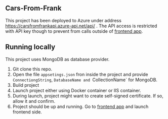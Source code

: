 ## Cars-From-Frank

This project has been deployed to Azure under address https://carsfromfrankapi.azure-api.net/api/ .
The API access is restricted with API key though to prevent from calls outside of [frontend app](https://github.com/Raven351/Cars-From-Frank-Frontend).

## Running locally
This project uses MongoDB as database provider.

1. Git clone this repo.
2. Open the file `appsetings.json` fron inside the project and provide `ConnectiongString`, `DatabaseName and `CollectionName` for MongoDB.
3. Build project
4. Launch project either using Docker container or IIS container.
5. During launch, project might want to create self-signed certificate. If so, allow it and confirm.
6. Project should be up and running. Go to [frontend app](https://github.com/Raven351/Cars-From-Frank-Frontend) and launch frontend side.
